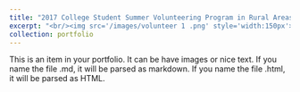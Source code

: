 ```yaml
---
title: "2017 College Student Summer Volunteering Program in Rural Areas"
excerpt: "<br/><img src='/images/volunteer 1 .png' style='width:150px'>"
collection: portfolio
---
```

This is an item in your portfolio. It can be have images or nice text. If you name the file .md, it will be parsed as markdown. If you name the file .html, it will be parsed as HTML. 
